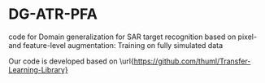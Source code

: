 # DG-ATR-PFA
code for Domain generalization for SAR target recognition  based on pixel- and feature-level augmentation:  Training on fully simulated data 





Our code is developed based on \url{https://github.com/thuml/Transfer-Learning-Library}
